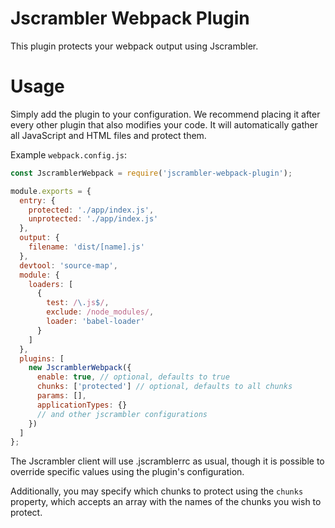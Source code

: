 # Jscrambler Webpack Plugin

This plugin protects your webpack output using Jscrambler.

# Usage

Simply add the plugin to your configuration. We recommend placing it after every other plugin that also modifies your code. It will automatically gather all JavaScript and HTML files and protect them.

Example `webpack.config.js`:

```js
const JscramblerWebpack = require('jscrambler-webpack-plugin');

module.exports = {
  entry: {
    protected: './app/index.js',
    unprotected: './app/index.js'
  },
  output: {
    filename: 'dist/[name].js'
  },
  devtool: 'source-map',
  module: {
    loaders: [
      {
        test: /\.js$/,
        exclude: /node_modules/,
        loader: 'babel-loader'
      }
    ]
  },
  plugins: [
    new JscramblerWebpack({
      enable: true, // optional, defaults to true
      chunks: ['protected'] // optional, defaults to all chunks
      params: [], 
      applicationTypes: {}
      // and other jscrambler configurations
    })
  ]
};
```

The Jscrambler client will use .jscramblerrc as usual, though it is possible to override specific values using the plugin's configuration.

Additionally, you may specify which chunks to protect using the `chunks` property, which accepts an array with the names of the chunks you wish to protect.
